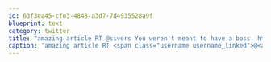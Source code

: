 ```yaml
---
id: 63f3ea45-cfe3-4848-a3d7-7d4935528a9f
blueprint: text
category: twitter
title: "amazing article RT @sivers You weren't meant to have a boss. http://paulgraham.com/boss.html (Read to the end.) Great analogy."
caption: 'amazing article RT <span class="username username_linked">@<a href="https://twitter.com/sivers" title="Derek Sivers">sivers</a></span> You weren''t meant to have a boss. http://paulgraham.com/boss.html (Read to the end.) Great analogy.'
---
```

